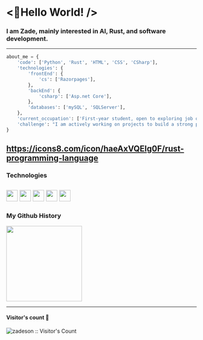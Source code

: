 # <👋Hello World! />
### I am Zade, mainly interested in AI, Rust, and software development.

---

```python
about_me = {
    'code': ['Python', 'Rust', 'HTML', 'CSS', 'CSharp'],
    'technologies': {
        'frontEnd': {
            'cs': ['Razorpages'],
        },
        'backEnd': {
            'csharp': ['Asp.net Core'],
        },
        'databases': ['mySQL', 'SQLServer'],
    },
    'current_occupation': ['First-year student, open to exploring job opportunities'],
    'challenge': "I am actively working on projects to build a strong portfolio in AI and software development."
}
```
https://icons8.com/icon/haeAxVQEIg0F/rust-programming-language
---
### Technologies
<code><img height="30" src="https://img.icons8.com/color/48/000000/python.png"></code>
<code><img height="30" src="https://www.vectorlogo.zone/logos/rust-lang/rust-lang-icon.svg"></code>
<code><img height="30" src="https://img.icons8.com/color/48/000000/html-5.png"></code>
<code><img height="30" src="https://img.icons8.com/color/48/000000/css3.png"></code>
<code><img height="30" src="https://img.icons8.com/color/48/000000/c-sharp-logo.png"></code>
---

### My Github History
<a href="https://github.com/anuraghazra/github-readme-stats">
  <img height=200 align="center" src="https://github-readme-stats.vercel.app/api?username=zadeson&theme=transparent" />
</a>

---

#### Visitor's count :eyes:
<img src="https://profile-counter.glitch.me/{zadeson}/count.svg" alt="zadeson :: Visitor's Count" />
